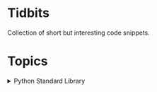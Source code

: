 # Tidbits

Collection of short but interesting code snippets.


# Topics

<details>
  <summary>
    Python Standard Library
  </summary>
    1. [Use case for Python Tuple](https://github.com/6aravind/tidbits/blob/main/base/Use%20case%20for%20Python%20Tuple.ipynb)
</details>
